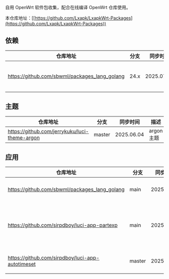 
自用 OpenWrt 软件包收集，配合在线编译 OpenWrt 仓库使用。

本仓库地址：[[https://github.com/Lxapk/LxapkWrt-Packages](https://github.com/Lxapk/LxapkWrt-Packages))


## 依赖
| 仓库地址 | 分支 | 同步时间 | 描述 |
| -------- | ---- | -------- | -------- |
| https://github.com/sbwml/packages_lang_golang | 24.x | 2025.07.09 | geodata、xray 等依赖高版本 go |

## 主题
| 仓库地址 | 分支 | 同步时间 | 描述 |
| -------- | ---- | -------- | -------- |
| https://github.com/jerrykuku/luci-theme-argon | master | 2025.06.04 | argon 主题 |

## 应用
| 仓库地址 | 分支 | 同步时间 | 描述 |
| -------- | ---- | -------- | -------- |
| https://github.com/sbwml/packages_lang_golang | main | 2025.07.09 | 依赖高版本 |
| https://github.com/sirpdboy/luci-app-partexp | main | 2025.06.13 | 分区格式化、扩容、挂载 |
| https://github.com/sirpdboy/luci-app-autotimeset | master | 2025.07.10 | 定时任务设置 |
